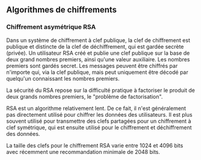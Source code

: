 ## Algorithmes de chiffrements

### Chiffrement asymétrique RSA

Dans un système de chiffrement à clef publique, la clef de chiffrement est publique et distincte de
la clef de déchiffrement, qui est gardée secrète (privée). Un utilisateur RSA créé et publie une
clef publique sur la base de deux grand nombres premiers, ainsi qu'une valeur auxiliaire. Les
nombres premiers sont gardés secret. Les messages peuvent être chiffrés par n'importe qui, via la
clef publique, mais peut uniquement être décodé par quelqu'un connaissant les nombres premiers.

La sécurité du RSA repose sur la difficulté pratique à factoriser le produit de deux grands nombres
premiers, le "problème de factorisation".

RSA est un algorithme relativement lent. De ce fait, il n'est généralement pas directement utilisé
pour chiffrer les données des utilisateurs. Il est plus souvent utilisé pour transmettre des clefs
partagées pour un chiffrement à clef symétrique, qui est ensuite utilisé pour le chiffrement et
déchiffrement des données.

La taille des clefs pour le chiffrement RSA varie entre 1024 et 4096 bits avec récemment une
recommandation minimale de 2048 bits.
